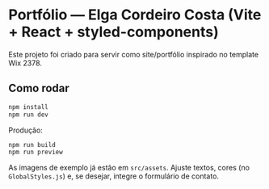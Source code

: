 # Portfólio — Elga Cordeiro Costa (Vite + React + styled-components)

Este projeto foi criado para servir como site/portfólio inspirado no template Wix 2378.

## Como rodar

```bash
npm install
npm run dev
```

Produção:

```bash
npm run build
npm run preview
```

As imagens de exemplo já estão em `src/assets`. Ajuste textos, cores (no `GlobalStyles.js`) e, se desejar, integre o formulário de contato.
